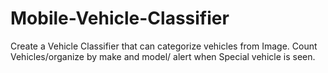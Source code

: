 # Mobile-Vehicle-Classifier
Create a Vehicle Classifier that can categorize vehicles from Image. Count Vehicles/organize by make and model/ alert when Special vehicle is seen. 
